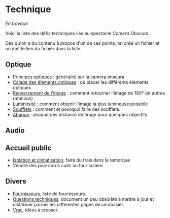 # Technique

*En travaux*

Voici la liste des défis techniques liés au spectacle *Camera Obscura*. 

Dès qu'on a du contenu à propos d'un de ces points, on créé un fichier et on met le lien du fichier dans la liste.

## Optique
- [Principes optiques](optique.md) : généralité sur la caméra onscura
- [Calage des éléments optiques](calage.md) : où placer les différents éléments optiques
- [Renversement de l'image](renversement.md) : comment retourner l'image de 180° (et autres rotations)
- [Luminosité](luminosite.md) : comment obtenir l'image la plus lumineuse possible
- [Soufflets](soufflets.md) : comment et pourquoi faire des soufflets.
- [Abaque](abaque.md) : abaque des distance de tirage pour quelques objectifs.

## Audio


## Accueil public

- [Isolation et climatisation](isolation.md), faire du frais dans la remorque
- Vendre des pop-corns cuits au four solaire.

## Divers

- [Fournisseurs](fournisseurs.md), liste de fournisseurs.
- [Questions techniques](questions-tech.md), document un peu obsolète à mettre à jour et distribuer parmis les differentes pages de ce dossier.
- [Vrac](vrac.md), idées à creuser.
